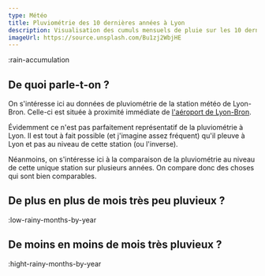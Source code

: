 ```yaml
---
type: Météo
title: Pluviométrie des 10 dernières années à Lyon
description: Visualisation des cumuls mensuels de pluie sur les 10 dernières années à la station météo de Lyon-Bron.
imageUrl: https://source.unsplash.com/Bu1zj2WbjHE
---
```


:rain-accumulation

## De quoi parle-t-on ?
On s'intéresse ici au données de pluviométrie de la station météo de Lyon-Bron. Celle-ci est située à proximité immédiate de [l'aéroport de Lyon-Bron](https://www.google.com/maps/place/A%C3%A9roport+de+Lyon-Bron/@45.7316601,4.9351761,17z/data=!3m1!4b1!4m5!3m4!1s0x47f4c150010b5467:0x3050e525a9cd3999!8m2!3d45.7316601!4d4.9373648).

Évidemment ce n'est pas parfaitement représentatif de la pluviométrie à Lyon. Il est tout à fait possible (et j'imagine assez fréquent) qu'il pleuve à Lyon et pas au niveau de cette station (ou l'inverse).

Néanmoins, on s'intéresse ici à la comparaison de la pluviométrie au niveau de cette unique station sur plusieurs années. On compare donc des choses qui sont bien comparables.

## De plus en plus de mois très peu pluvieux ?
:low-rainy-months-by-year

## De moins en moins de mois très pluvieux ?
:hight-rainy-months-by-year
